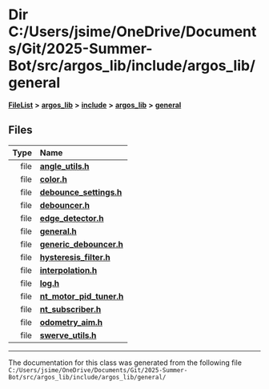 

# Dir C:/Users/jsime/OneDrive/Documents/Git/2025-Summer-Bot/src/argos\_lib/include/argos\_lib/general



[**FileList**](files.md) **>** [**argos\_lib**](dir_f9cbf5730473812e84551a5945ef39f8.md) **>** [**include**](dir_0330651415bf66743a1cd99e3d0db0bc.md) **>** [**argos\_lib**](dir_934baf9e7d2bb4710ca41f9f25ef3ea4.md) **>** [**general**](dir_ce90de3a31c0930a75a0088390301e44.md)












## Files

| Type | Name |
| ---: | :--- |
| file | [**angle\_utils.h**](angle__utils_8h.md) <br> |
| file | [**color.h**](color_8h.md) <br> |
| file | [**debounce\_settings.h**](debounce__settings_8h.md) <br> |
| file | [**debouncer.h**](debouncer_8h.md) <br> |
| file | [**edge\_detector.h**](edge__detector_8h.md) <br> |
| file | [**general.h**](general_8h.md) <br> |
| file | [**generic\_debouncer.h**](generic__debouncer_8h.md) <br> |
| file | [**hysteresis\_filter.h**](hysteresis__filter_8h.md) <br> |
| file | [**interpolation.h**](interpolation_8h.md) <br> |
| file | [**log.h**](log_8h.md) <br> |
| file | [**nt\_motor\_pid\_tuner.h**](nt__motor__pid__tuner_8h.md) <br> |
| file | [**nt\_subscriber.h**](nt__subscriber_8h.md) <br> |
| file | [**odometry\_aim.h**](odometry__aim_8h.md) <br> |
| file | [**swerve\_utils.h**](swerve__utils_8h.md) <br> |



























































------------------------------
The documentation for this class was generated from the following file `C:/Users/jsime/OneDrive/Documents/Git/2025-Summer-Bot/src/argos_lib/include/argos_lib/general/`

